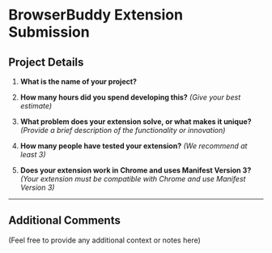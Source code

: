 # BrowserBuddy Extension Submission

## Project Details

1. **What is the name of your project?**

2. **How many hours did you spend developing this?**
   _(Give your best estimate)_

3. **What problem does your extension solve, or what makes it unique?**
   _(Provide a brief description of the functionality or innovation)_

4. **How many people have tested your extension?**
   _(We recommend at least 3)_

5. **Does your extension work in Chrome and uses Manifest Version 3?**
   _(Your extension must be compatible with Chrome and use Manifest Version 3)_

---

## Additional Comments

(Feel free to provide any additional context or notes here)
